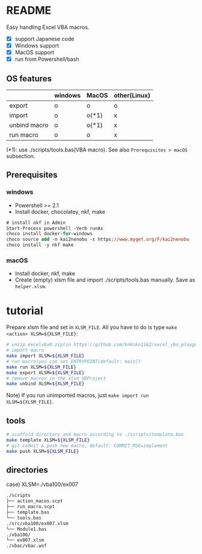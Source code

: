 # README

Easy handling Excel VBA macros.

+ [x] support Japanese code
+ [x] Windows support
+ [x] MacOS support
+ [x] run from Powershell/bash

## OS features

||windows|MacOS|other(Linux)|
|---|---|---|---|
|export|o|o|o|
|import|o|o(\*1)|x|
|unbind macro|o|o(\*1)|x|
|run macro|o|o|x|

(\*1): use ./scripts/tools.bas(VBA macro). See also `Prerequisites > macOS` subsection.

## Prerequisites

### windows

+ Powershell >= 2.1
+ Install docker, chocolatey, nkf, make

```ps
# install nkf in Admin
Start-Process powershell -Verb runAs
choco install docker-for-windows
choco source add -n kai2nenobu -s https://www.myget.org/F/kai2nenobu
choco install -y nkf make
```

### macOS

+ Install docker, nkf, make
+ Create (empty) xlsm file and import ./scripts/tools.bas manually. Save as `helper.xlsm`.

# tutorial

Prepare xlsm file and set in `XLSM_FILE`. All you have to do is type `make <action> XLSM=${XLSM_FILE}`:

```sh
# unzip excelvba9.zip(in https://github.com/knknkn1162/excel_vba_playground/releases)
# import macro
make import XLSM=${XLSM_FILE}
# run macro(you can set ENTRYPOINT[default: main])
make run XLSM=${XLSM_FILE}
make export XLSM=${XLSM_FILE}
# remove macros in the xlsm VBProject
make unbind XLSM=${XLSM_FILE}
```

Note) If you run unimported macros, just `make import run XLSM=${XLSM_FILE}`.

## tools

```sh
# scaffold directory and macro according to ./scripts/template.bas
make template XLSM=${XLSM_FILE}
# git commit & push new macro, default: COMMIT_MSG=implement
make push XLSM=${XLSM_FILE}
```

## directories

case) XLSM=./vba100/ex007

```sh
./scripts
├── action_macos.scpt
├── run_macro.scpt
├── template.bas
└── tools.bas
./src/vba100/ex007.xlsm
└── Module1.bas
./vba100/
└── ex007.xlsm
./vbac/vbac.wsf
```

